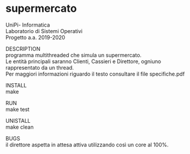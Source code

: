 # supermercato

UniPi- Informatica  
Laboratorio di Sistemi Operativi  
Progetto a.a. 2019-2020  

DESCRIPTION  
  programma multithreaded che simula un supermercato.   
  Le entità principali saranno Clienti, Cassieri e Direttore, ogniuno rappresentato da un thread.  
  Per maggiori informazioni riguardo il testo consultare il file specifiche.pdf  

INSTALL  
  make

RUN  
  make test
  
UNISTALL  
  make clean
  
BUGS  
  il direttore aspetta in attesa attiva utilizzando così un core al 100%.
